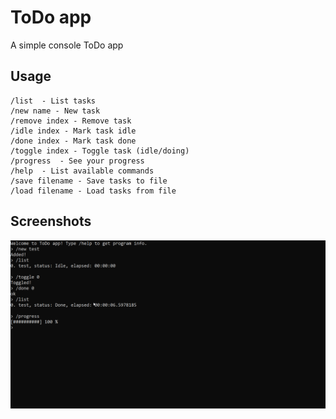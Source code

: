 # ToDo app

A simple console ToDo app

## Usage

```
/list  - List tasks
/new name - New task
/remove index - Remove task
/idle index - Mark task idle
/done index - Mark task done
/toggle index - Toggle task (idle/doing)
/progress  - See your progress
/help  - List available commands
/save filename - Save tasks to file
/load filename - Load tasks from file
```

## Screenshots

![](imgs/main.png)